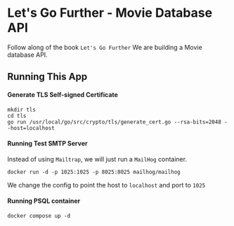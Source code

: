 # Let's Go Further - Movie Database API
Follow along of the book `Let's Go Further`
We are building a Movie database API. 

## Running This App
#### Generate TLS Self-signed Certificate
```
mkdir tls
cd tls
go run /usr/local/go/src/crypto/tls/generate_cert.go --rsa-bits=2048 --host=localhost
```

#### Running Test SMTP Server
Instead of using `Mailtrap`, we will just run a `MailHog` container. 
```
docker run -d -p 1025:1025 -p 8025:8025 mailhog/mailhog
```
We change the config to point the host to `localhost` and port to `1025`

#### Running PSQL container
```
docker compose up -d
```
